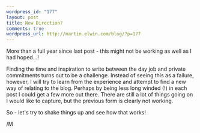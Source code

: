 ```yaml
--- 
wordpress_id: "177"
layout: post
title: New Direction?
comments: true
wordpress_url: http://martin.elwin.com/blog/?p=177
---
```

More than a full year since last post - this might not be working as well as I had hoped...!

Finding the time and inspiration to write between the day job and private commitments turns out to be a challenge. Instead of seeing this as a failure, however, I will try to learn from the experience and attempt to find a new way of relating to the blog. Perhaps by being less long winded (!) in each post I could get a few more out there. There are still a lot of things going on I would like to capture, but the previous form is clearly not working.

So - let's try to shake things up and see how that works!

/M
